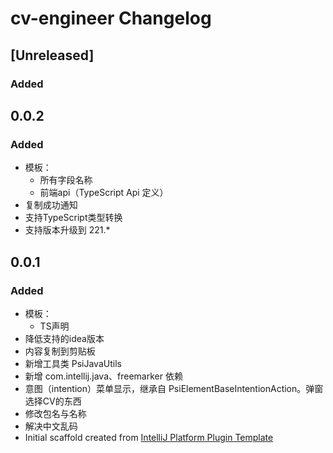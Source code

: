 <!-- Keep a Changelog guide -> https://keepachangelog.com -->

# cv-engineer Changelog

## [Unreleased]
### Added

## 0.0.2
### Added

- 模板：
  - 所有字段名称
  - 前端api（TypeScript Api 定义）
- 复制成功通知
- 支持TypeScript类型转换
- 支持版本升级到 221.*

## 0.0.1

### Added

- 模板：
  - TS声明
- 降低支持的idea版本
- 内容复制到剪贴板
- 新增工具类 PsiJavaUtils
- 新增 com.intellij.java、freemarker 依赖
- 意图（intention）菜单显示，继承自 PsiElementBaseIntentionAction。弹窗选择CV的东西
- 修改包名与名称
- 解决中文乱码
- Initial scaffold created from [IntelliJ Platform Plugin Template](https://github.com/JetBrains/intellij-platform-plugin-template)
